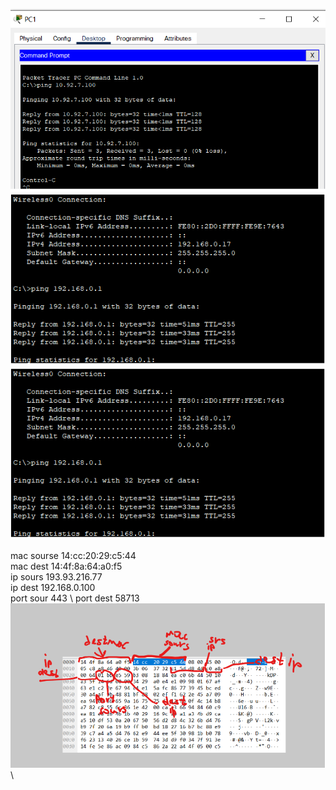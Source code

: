 ![alt text](/m1/task3.1/screenshots/1.png "Описание будет тут")
![alt text](/m1/task3.1/screenshots/2.png "Описание будет тут")
![alt text](/m1/task3.1/screenshots/3.png "Описание будет тут")

mac sourse 14:cc:20:29:c5:44 \
mac dest 14:4f:8a:64:a0:f5 \
ip sours 193.93.216.77 \
ip dest 192.168.0.100 \
port sour 443  \ 
port dest 58713  \
![alt text](/m1/task3.1/screenshots/4w.png "Описание будет тут") \
